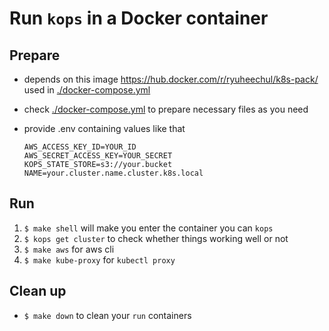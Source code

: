 # Run `kops` in a Docker container

## Prepare

- depends on this image https://hub.docker.com/r/ryuheechul/k8s-pack/ used in [./docker-compose.yml](./docker-compose.yml)
- check [./docker-compose.yml](./docker-compose.yml) to prepare necessary files as you need
- provide .env containing values like that

  ```
  AWS_ACCESS_KEY_ID=YOUR_ID
  AWS_SECRET_ACCESS_KEY=YOUR_SECRET
  KOPS_STATE_STORE=s3://your.bucket
  NAME=your.cluster.name.cluster.k8s.local
  ```

## Run

1. `$ make shell` will make you enter the container you can `kops`
2. `$ kops get cluster` to check whether things working well or not
3. `$ make aws` for aws cli
4. `$ make kube-proxy` for `kubectl proxy`

## Clean up
- `$ make down` to clean your `run` containers
